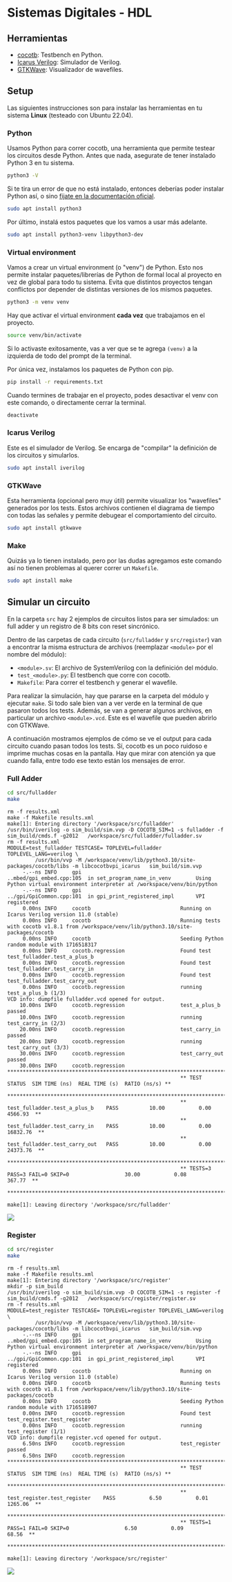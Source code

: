# Sistemas Digitales - HDL

## Herramientas

- [cocotb](https://www.cocotb.org/): Testbench en Python.
- [Icarus Verilog](https://steveicarus.github.io/iverilog/usage/installation.html): Simulador de Verilog.
- [GTKWave](https://gtkwave.sourceforge.net/): Visualizador de wavefiles.

## Setup

Las siguientes instrucciones son para instalar las herramientas en tu sistema **Linux** (testeado con Ubuntu 22.04).

### Python

Usamos Python para correr cocotb, una herramienta que permite testear los circuitos desde Python. Antes que nada, asegurate de tener instalado Python 3 en tu sistema.

```bash
python3 -V
```

Si te tira un error de que no está instalado, entonces deberías poder instalar Python así, o sino [fijate en la documentación oficial](https://www.python.org/).

```bash
sudo apt install python3
```

Por último, instalá estos paquetes que los vamos a usar más adelante.

```bash
sudo apt install python3-venv libpython3-dev
```

### Virtual environment

Vamos a crear un virtual environment (o "venv") de Python. Esto nos permite instalar paquetes/librerías de Python de formal local al proyecto en vez de global para todo tu sistema. Evita que distintos proyectos tengan conflictos por depender de distintas versiones de los mismos paquetes.

```bash
python3 -m venv venv
```

Hay que activar el virtual environment **cada vez** que trabajamos en el proyecto.

```bash
source venv/bin/activate
```

Si lo activaste exitosamente, vas a ver que se te agrega `(venv)` a la izquierda de todo del prompt de la terminal.

Por única vez, instalamos los paquetes de Python con pip.

```bash
pip install -r requirements.txt
```

Cuando termines de trabajar en el proyecto, podes desactivar el venv con este comando, o directamente cerrar la terminal.

```bash
deactivate
```

### Icarus Verilog

Este es el simulador de Verilog. Se encarga de "compilar" la definición de los circuitos y simularlos.

```bash
sudo apt install iverilog
```

### GTKWave

Esta herramienta (opcional pero muy útil) permite visualizar los "wavefiles" generados por los tests. Estos archivos contienen el diagrama de tiempo con todas las señales y permite debugear el comportamiento del circuito.

```bash
sudo apt install gtkwave
```

### Make

Quizás ya lo tienen instalado, pero por las dudas agregamos este comando así no tienen problemas al querer correr un `Makefile`.

```bash
sudo apt install make
```

## Simular un circuito

En la carpeta `src` hay 2 ejemplos de circuitos listos para ser simulados: un full adder y un registro de 8 bits con reset sincrónico.

Dentro de las carpetas de cada circuito (`src/fulladder` y `src/register`) van a encontrar la misma estructura de archivos (reemplazar `<module>` por el nombre del módulo):

- `<module>.sv`: El archivo de SystemVerilog con la definición del módulo.
- `test_<module>.py`: El testbench que corre con cocotb.
- `Makefile`: Para correr el testbench y generar el wavefile.

Para realizar la simulación, hay que pararse en la carpeta del módulo y ejecutar `make`. Si todo sale bien van a ver verde en la terminal de que pasaron todos los tests. Además, se van a generar algunos archivos, en particular un archivo `<module>.vcd`. Este es el wavefile que pueden abrirlo con GTKWave.

A continuación mostramos ejemplos de cómo se ve el output para cada circuito cuando pasan todos los tests. Sí, cocotb es un poco ruidoso e imprime muchas cosas en la pantalla. Hay que mirar con atención ya que cuando falla, entre todo ese texto están los mensajes de error.

### Full Adder

```bash
cd src/fulladder
make
```

```
rm -f results.xml
make -f Makefile results.xml
make[1]: Entering directory '/workspace/src/fulladder'
/usr/bin/iverilog -o sim_build/sim.vvp -D COCOTB_SIM=1 -s fulladder -f sim_build/cmds.f -g2012   /workspace/src/fulladder/fulladder.sv
rm -f results.xml
MODULE=test_fulladder TESTCASE= TOPLEVEL=fulladder TOPLEVEL_LANG=verilog \
         /usr/bin/vvp -M /workspace/venv/lib/python3.10/site-packages/cocotb/libs -m libcocotbvpi_icarus   sim_build/sim.vvp
     -.--ns INFO     gpi                                ..mbed/gpi_embed.cpp:105  in set_program_name_in_venv        Using Python virtual environment interpreter at /workspace/venv/bin/python
     -.--ns INFO     gpi                                ../gpi/GpiCommon.cpp:101  in gpi_print_registered_impl       VPI registered
     0.00ns INFO     cocotb                             Running on Icarus Verilog version 11.0 (stable)
     0.00ns INFO     cocotb                             Running tests with cocotb v1.8.1 from /workspace/venv/lib/python3.10/site-packages/cocotb
     0.00ns INFO     cocotb                             Seeding Python random module with 1716518317
     0.00ns INFO     cocotb.regression                  Found test test_fulladder.test_a_plus_b
     0.00ns INFO     cocotb.regression                  Found test test_fulladder.test_carry_in
     0.00ns INFO     cocotb.regression                  Found test test_fulladder.test_carry_out
     0.00ns INFO     cocotb.regression                  running test_a_plus_b (1/3)
VCD info: dumpfile fulladder.vcd opened for output.
    10.00ns INFO     cocotb.regression                  test_a_plus_b passed
    10.00ns INFO     cocotb.regression                  running test_carry_in (2/3)
    20.00ns INFO     cocotb.regression                  test_carry_in passed
    20.00ns INFO     cocotb.regression                  running test_carry_out (3/3)
    30.00ns INFO     cocotb.regression                  test_carry_out passed
    30.00ns INFO     cocotb.regression                  ***************************************************************************************
                                                        ** TEST                           STATUS  SIM TIME (ns)  REAL TIME (s)  RATIO (ns/s) **
                                                        ***************************************************************************************
                                                        ** test_fulladder.test_a_plus_b    PASS          10.00           0.00       4566.93  **
                                                        ** test_fulladder.test_carry_in    PASS          10.00           0.00      16832.76  **
                                                        ** test_fulladder.test_carry_out   PASS          10.00           0.00      24373.76  **
                                                        ***************************************************************************************
                                                        ** TESTS=3 PASS=3 FAIL=0 SKIP=0                  30.00           0.08        367.77  **
                                                        ***************************************************************************************

make[1]: Leaving directory '/workspace/src/fulladder'
```

![](./media/fulladder.png)

### Register

```bash
cd src/register
make
```

```
rm -f results.xml
make -f Makefile results.xml
make[1]: Entering directory '/workspace/src/register'
mkdir -p sim_build
/usr/bin/iverilog -o sim_build/sim.vvp -D COCOTB_SIM=1 -s register -f sim_build/cmds.f -g2012   /workspace/src/register/register.sv
rm -f results.xml
MODULE=test_register TESTCASE= TOPLEVEL=register TOPLEVEL_LANG=verilog \
         /usr/bin/vvp -M /workspace/venv/lib/python3.10/site-packages/cocotb/libs -m libcocotbvpi_icarus   sim_build/sim.vvp
     -.--ns INFO     gpi                                ..mbed/gpi_embed.cpp:105  in set_program_name_in_venv        Using Python virtual environment interpreter at /workspace/venv/bin/python
     -.--ns INFO     gpi                                ../gpi/GpiCommon.cpp:101  in gpi_print_registered_impl       VPI registered
     0.00ns INFO     cocotb                             Running on Icarus Verilog version 11.0 (stable)
     0.00ns INFO     cocotb                             Running tests with cocotb v1.8.1 from /workspace/venv/lib/python3.10/site-packages/cocotb
     0.00ns INFO     cocotb                             Seeding Python random module with 1716518907
     0.00ns INFO     cocotb.regression                  Found test test_register.test_register
     0.00ns INFO     cocotb.regression                  running test_register (1/1)
VCD info: dumpfile register.vcd opened for output.
     6.50ns INFO     cocotb.regression                  test_register passed
     6.50ns INFO     cocotb.regression                  **************************************************************************************
                                                        ** TEST                          STATUS  SIM TIME (ns)  REAL TIME (s)  RATIO (ns/s) **
                                                        **************************************************************************************
                                                        ** test_register.test_register    PASS           6.50           0.01       1265.06  **
                                                        **************************************************************************************
                                                        ** TESTS=1 PASS=1 FAIL=0 SKIP=0                  6.50           0.09         68.56  **
                                                        **************************************************************************************

make[1]: Leaving directory '/workspace/src/register'
```

![](./media/register.png)
